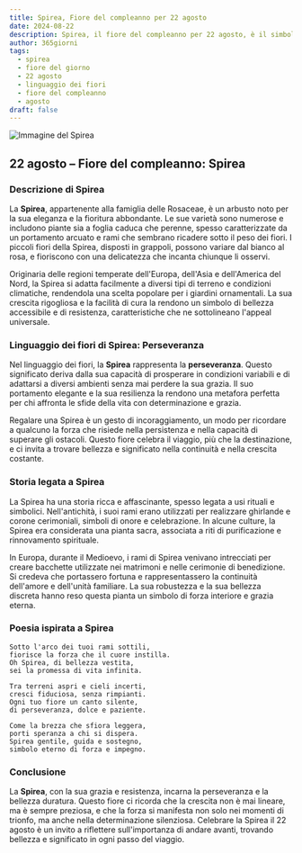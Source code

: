 ```yaml
---
title: Spirea, Fiore del compleanno per 22 agosto
date: 2024-08-22
description: Spirea, il fiore del compleanno per 22 agosto, è il simbolo di Perseveranza. Scopri il suo significato unico, le storie affascinanti e la poesia che celebra la sua bellezza.
author: 365giorni
tags:
  - spirea
  - fiore del giorno
  - 22 agosto
  - linguaggio dei fiori
  - fiore del compleanno
  - agosto
draft: false
---
```


![Immagine del Spirea](https://cdn.pixabay.com/photo/2022/05/08/07/44/flowers-7181453_1280.jpg)


## 22 agosto – Fiore del compleanno: Spirea

### Descrizione di Spirea

La **Spirea**, appartenente alla famiglia delle Rosaceae, è un arbusto noto per la sua eleganza e la fioritura abbondante. Le sue varietà sono numerose e includono piante sia a foglia caduca che perenne, spesso caratterizzate da un portamento arcuato e rami che sembrano ricadere sotto il peso dei fiori. I piccoli fiori della Spirea, disposti in grappoli, possono variare dal bianco al rosa, e fioriscono con una delicatezza che incanta chiunque li osservi.

Originaria delle regioni temperate dell'Europa, dell'Asia e dell'America del Nord, la Spirea si adatta facilmente a diversi tipi di terreno e condizioni climatiche, rendendola una scelta popolare per i giardini ornamentali. La sua crescita rigogliosa e la facilità di cura la rendono un simbolo di bellezza accessibile e di resistenza, caratteristiche che ne sottolineano l'appeal universale.

### Linguaggio dei fiori di Spirea: Perseveranza

Nel linguaggio dei fiori, la **Spirea** rappresenta la **perseveranza**. Questo significato deriva dalla sua capacità di prosperare in condizioni variabili e di adattarsi a diversi ambienti senza mai perdere la sua grazia. Il suo portamento elegante e la sua resilienza la rendono una metafora perfetta per chi affronta le sfide della vita con determinazione e grazia.

Regalare una Spirea è un gesto di incoraggiamento, un modo per ricordare a qualcuno la forza che risiede nella persistenza e nella capacità di superare gli ostacoli. Questo fiore celebra il viaggio, più che la destinazione, e ci invita a trovare bellezza e significato nella continuità e nella crescita costante.

### Storia legata a Spirea

La Spirea ha una storia ricca e affascinante, spesso legata a usi rituali e simbolici. Nell'antichità, i suoi rami erano utilizzati per realizzare ghirlande e corone cerimoniali, simboli di onore e celebrazione. In alcune culture, la Spirea era considerata una pianta sacra, associata a riti di purificazione e rinnovamento spirituale.

In Europa, durante il Medioevo, i rami di Spirea venivano intrecciati per creare bacchette utilizzate nei matrimoni e nelle cerimonie di benedizione. Si credeva che portassero fortuna e rappresentassero la continuità dell'amore e dell'unità familiare. La sua robustezza e la sua bellezza discreta hanno reso questa pianta un simbolo di forza interiore e grazia eterna.

### Poesia ispirata a Spirea

```
Sotto l'arco dei tuoi rami sottili,  
fiorisce la forza che il cuore instilla.  
Oh Spirea, di bellezza vestita,  
sei la promessa di vita infinita.

Tra terreni aspri e cieli incerti,  
cresci fiduciosa, senza rimpianti.  
Ogni tuo fiore un canto silente,  
di perseveranza, dolce e paziente.

Come la brezza che sfiora leggera,  
porti speranza a chi si dispera.  
Spirea gentile, guida e sostegno,  
simbolo eterno di forza e impegno.
```

### Conclusione

La **Spirea**, con la sua grazia e resistenza, incarna la perseveranza e la bellezza duratura. Questo fiore ci ricorda che la crescita non è mai lineare, ma è sempre preziosa, e che la forza si manifesta non solo nei momenti di trionfo, ma anche nella determinazione silenziosa. Celebrare la Spirea il 22 agosto è un invito a riflettere sull'importanza di andare avanti, trovando bellezza e significato in ogni passo del viaggio.